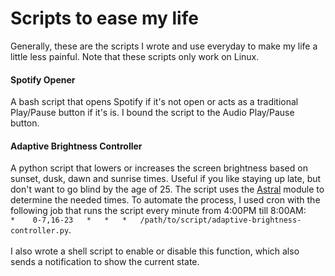 # Scripts to ease my life
Generally, these are the scripts I wrote and use everyday to make my life a little less painful. Note that these scripts only work on Linux.

#### Spotify Opener
A bash script that opens Spotify if it's not open or acts as a traditional Play/Pause button if it's is.
I bound the script to the Audio Play/Pause button.

#### Adaptive Brightness Controller
A python script that lowers or increases the screen brightness based on sunset, dusk, dawn and sunrise times. Useful if you like staying up late, but don't want to go blind by the age of 25. The script uses the [Astral](https://astral.readthedocs.io/en/latest/) module to determine the needed times. To automate the process, I used cron with the following job that runs the script every minute from 4:00PM till 8:00AM:<br> `*	 0-7,16-23	 *	 *	 *	 /path/to/script/adaptive-brightness-controller.py`.<br>
<br>I also wrote a shell script to enable or disable this function, which also sends a notification to show the current state.
